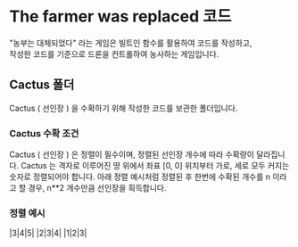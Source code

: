 # The farmer was replaced 코드

"농부는 대체되었다" 라는 게임은 빌트인 함수를 활용하여 코드를 작성하고,  
작성한 코드를 기준으로 드론을 컨트롤하여 농사하는 게임입니다.

## Cactus 폴더

Cactus ( 선인장 ) 을 수확하기 위해 작성한 코드를 보관한 폴더입니다.

### Cactus 수확 조건

Cactus ( 선인장 ) 은 정렬이 필수이며, 정렬된 선인장 개수에 따라 수확량이 달라집니다.
Cactus 는 격자로 이루어진 땅 위에서 좌표 [0, 0] 위치부터 가로, 세로 모두 커지는 숫자로 정렬되어야 합니다.
아래 정렬 예시처럼 정렬된 후 한번에 수확된 개수를 n 이라고 할 경우, n\*\*2 개수만큼 선인장을 흭득합니다.

### 정렬 예시

|3|4|5|
|2|3|4|
|1|2|3|
